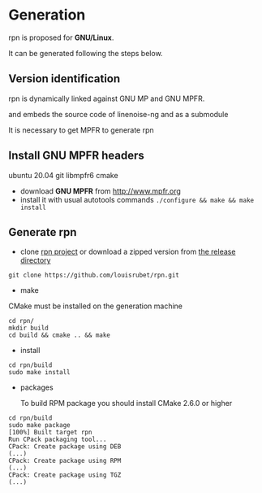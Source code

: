 # Generation

rpn is proposed for **GNU/Linux**.

It can be generated following the steps below.

## Version identification

rpn is dynamically linked against GNU MP and GNU MPFR.

and embeds the source code of linenoise-ng and as a submodule

It is necessary to get MPFR to generate rpn

## Install GNU MPFR headers

ubuntu 20.04
git libmpfr6 cmake

- download **GNU MPFR** from http://www.mpfr.org
- install it with usual autotools commands `./configure && make && make install`

## Generate rpn

- clone [rpn project](https://github.com/louisrubet/rpn/) or download a zipped version from [the release directory](https://github.com/louisrubet/rpn/releases)

```shell
git clone https://github.com/louisrubet/rpn.git
```

- make

CMake must be installed on the generation machine

```shell
cd rpn/
mkdir build
cd build && cmake .. && make
```

- install

```
cd rpn/build
sudo make install
```

- packages

    To build RPM package you should install CMake 2.6.0 or higher

```shell
cd rpn/build
sudo make package
[100%] Built target rpn
Run CPack packaging tool...
CPack: Create package using DEB
(...)
CPack: Create package using RPM
(...)
CPack: Create package using TGZ
(...)
```
